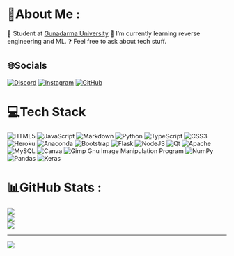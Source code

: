 # 💫About Me :
🔭 Student at [Gunadarma University](https://gunadarma.ac.id/)
🌱 I’m currently learning reverse engineering and ML.
❓ Feel free to ask about tech stuff.

## 🌐Socials
[![Discord](https://img.shields.io/badge/Discord-%237289DA.svg?logo=discord&logoColor=white)](https://discord.gg/zuxler) [![Instagram](https://img.shields.io/badge/Instagram-%23E4405F.svg?logo=Instagram&logoColor=white)](https://instagram.com/sprayquaza) [![GitHub](https://img.shields.io/badge/GitHub-%23121011.svg?logo=github&logoColor=white)](https://github.com/ftdaily)


# 💻Tech Stack
![HTML5](https://img.shields.io/badge/html5-%23E34F26.svg?style=for-the-badge&logo=html5&logoColor=white) ![JavaScript](https://img.shields.io/badge/javascript-%23323330.svg?style=for-the-badge&logo=javascript&logoColor=%23F7DF1E) ![Markdown](https://img.shields.io/badge/markdown-%23000000.svg?style=for-the-badge&logo=markdown&logoColor=white) ![Python](https://img.shields.io/badge/python-3670A0?style=for-the-badge&logo=python&logoColor=ffdd54) ![TypeScript](https://img.shields.io/badge/typescript-%23007ACC.svg?style=for-the-badge&logo=typescript&logoColor=white) ![CSS3](https://img.shields.io/badge/css3-%231572B6.svg?style=for-the-badge&logo=css3&logoColor=white) ![Heroku](https://img.shields.io/badge/heroku-%23430098.svg?style=for-the-badge&logo=heroku&logoColor=white) ![Anaconda](https://img.shields.io/badge/Anaconda-%2344A833.svg?style=for-the-badge&logo=anaconda&logoColor=white) ![Bootstrap](https://img.shields.io/badge/bootstrap-%23563D7C.svg?style=for-the-badge&logo=bootstrap&logoColor=white) ![Flask](https://img.shields.io/badge/flask-%23000.svg?style=for-the-badge&logo=flask&logoColor=white) ![NodeJS](https://img.shields.io/badge/node.js-6DA55F?style=for-the-badge&logo=node.js&logoColor=white) ![Qt](https://img.shields.io/badge/Qt-%23217346.svg?style=for-the-badge&logo=Qt&logoColor=white) ![Apache](https://img.shields.io/badge/apache-%23D42029.svg?style=for-the-badge&logo=apache&logoColor=white) ![MySQL](https://img.shields.io/badge/mysql-%2300f.svg?style=for-the-badge&logo=mysql&logoColor=white) ![Canva](https://img.shields.io/badge/Canva-%2300C4CC.svg?style=for-the-badge&logo=Canva&logoColor=white) ![Gimp Gnu Image Manipulation Program](https://img.shields.io/badge/Gimp-657D8B?style=for-the-badge&logo=gimp&logoColor=FFFFFF) ![NumPy](https://img.shields.io/badge/numpy-%23013243.svg?style=for-the-badge&logo=numpy&logoColor=white) ![Pandas](https://img.shields.io/badge/pandas-%23150458.svg?style=for-the-badge&logo=pandas&logoColor=white) ![Keras](https://img.shields.io/badge/Keras-%23D00000.svg?style=for-the-badge&logo=Keras&logoColor=white)
# 📊GitHub Stats :
![](https://github-readme-stats.vercel.app/api?username=ftdaily&theme=radical&hide_border=false&include_all_commits=true&count_private=false)<br/>
![](https://github-readme-streak-stats.herokuapp.com/?user=ftdaily&theme=radical&hide_border=false)<br/>
![](https://github-readme-stats.vercel.app/api/top-langs/?username=ftdaily&theme=radical&hide_border=false&include_all_commits=true&count_private=false&layout=compact)

---
[![](https://visitcount.itsvg.in/api?id=ftdaily&icon=0&color=0)](https://visitcount.itsvg.in)

